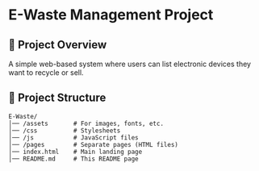 # E-Waste Management Project

## 📌 Project Overview
A simple web-based system where users can list electronic devices they want to recycle or sell.

## 📂 Project Structure

```
E-Waste/
│── /assets       # For images, fonts, etc.
│── /css          # Stylesheets
│── /js           # JavaScript files
│── /pages        # Separate pages (HTML files)
│── index.html    # Main landing page
│── README.md     # This README page
```